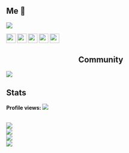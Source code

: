 ## Me 👋

<a href="https://discord.gg/catcha"><img src="https://readme-typing-svg.herokuapp.com?font=Courrier&size=25&duration=2500&pause=1000&color=000000&background=FFFFFFFF&height=40&lines=discord.gg%2Fcatcha;twitch.tv%2Fcatcha80;Youtube%3A+catcha80;Star+my+content+%3C3"/></a>


<a href="https://discord.gg/catcha"><img src="https://img.shields.io/badge/discord-blue.svg?&style=for-the-badge&logo=discord&logoColor=white" height=25></a>
<a href="https://instagram.com/catcha80_"><img src="https://img.shields.io/badge/instagram-%230A0A0A.svg?&style=for-the-badge&logo=instagram&logoColor=white" height=25></a>
<a href="https://twitch.tv/catcha80"><img src="https://img.shields.io/badge/twitch-violet.svg?&style=for-the-badge&logo=twitch&logoColor=white" height=25></a> 
<a href="https://tiktok.com/@nsl.dev"><img src="https://img.shields.io/badge/tiktok-black.svg?&style=for-the-badge&logo=tiktok&logoColor=white" height=25></a>
<a href="https://youTube.com/channel/UCoNVWCMYp8Fs50wPeefw_7A"><img src="https://img.shields.io/badge/-YouTube-red?&style=for-the-badge&logo=youtube&logoColor=white" height=25></a>

<h2 align=center><b>Community</b></h2>

<img src="https://img.shields.io/discord/951183240180412516.svg?label=Discord&logo=Discord&colorB=7289da&style=for-the-badge" style="max-width: 100%;">

## Stats

<div>
<!--<img src="https://komarev.com/ghpvc/?username=catcha8"><br>-->
<p><b>Profile views: </b><img src="https://profile-counter.glitch.me/catcha8/count.svg"></p><br>
<img src="https://github-readme-stats.vercel.app/api/top-langs/?username=catcha8&theme=blue-green"><br>
<img src="https://github-readme-stats.vercel.app/api?username=catcha8&&show_icons=true&title_color=ffffff&icon_color=bb2acf&text_color=daf7dc&bg_color=151515"><br>
<img src="http://github-readme-streak-stats.herokuapp.com?user=catcha8&theme=dark&date_format=j%20M%5B%20Y%5D&currStreakNum=EEFCFF&background=000000&stroke=0105DD&border=FFFFFF&ring=0A0DDD&fire=FFFFFF&sideNums=A781DD&currStreakLabel=50D2DD&sideLabels=5983DD&dates=FFFFFF"><br>
<img src="https://github-profile-trophy.vercel.app/?username=catcha8&row=1"><br>
</div>
